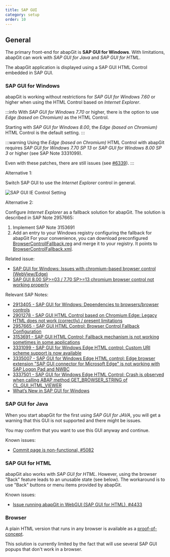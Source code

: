 ```yaml
---
title: SAP GUI
category: setup
order: 10
---
```


## General

The primary front-end for abapGit is **SAP GUI for Windows**. With limitations, abapGit can work with *SAP GUI for Java* and *SAP GUI for HTML*.

The abapGit application is displayed using a SAP GUI HTML Control embedded in SAP GUI.

### SAP GUI for Windows

abapGit is working without restrictions for *SAP GUI for Windows 7.60* or higher when using the HTML Control based on *Internet Explorer*.

:::info
With *SAP GUI for Windows 7.70* or higher, there is the option to use *Edge (based on Chromium)* as the HTML Control. 

Starting with *SAP GUI for Windows 8.00*, the *Edge (based on Chromium)* HTML Control is the default setting.
:::

:::warning
Using the *Edge (based on Chromium)* HTML Control with abapGit requires *SAP GUI for Windows 7.70 SP 13* or *SAP GUI for Windows 8.00 SP 3* or higher (see SAP Note 3331099).

Even with these patches, there are still issues (see [#6339](https://github.com/abapGit/abapGit/issues/6339)).
:::

Alternative 1:

Switch SAP GUI to use the *Internet Explorer* control in general.

![SAP GUI IE Control Setting](/img/sapgui_ie_control.png)

Alternative 2:

Configure *Internet Explorer* as a fallback solution for abapGit. The solution is described in SAP Note 2957665:

1. Implement SAP Note 3153691
2. Add an entry to your Windows registry configuring the fallback for abapGit
   For your convenience, you can download preconfigured [BrowserControllFallback.reg](/assets/BrowserControlFallback.reg)
   and merge it to your registry. It points to [BrowserControlFallback.xml](/assets/BrowserControlFallback.xml).

Related issue:

- [SAP GUI for Windows: Issues with chromium-based browser control (WebView/Edge)](https://github.com/abapGit/abapGit/issues/4841)
- [SAP GUI 8.00 SP>=03 / 7.70 SP>=13 chromium browser control not working properly](https://github.com/abapGit/abapGit/issues/6339)

Relevant SAP Notes:

- [2913405 - SAP GUI for Windows: Dependencies to browsers/browser controls](https://me.sap.com/notes/2913405)
- [2901278 - SAP GUI HTML Control based on Chromium Edge: Legacy HTML does not work (correctly) / present limitations](https://me.sap.com/notes/2901278)
- [2957665 - SAP GUI HTML Control: Browser Control Fallback Configuration](https://me.sap.com/notes/2957665)
- [3153691 - SAP GUI HTML Control: Fallback mechanism is not working sometimes in some applications](https://me.sap.com/notes/3153691)
- [3331099 - SAP GUI for Windows Edge HTML control: Custom URI scheme support is now available](https://me.sap.com/notes/3331099)
- [3335007 - SAP GUI for Windows Edge HTML control: Edge browser extension "SAP GUI connector for Microsoft Edge" is not working with SAP Logon Pad and NWBC](https://me.sap.com/notes/3335007)
- [3337501 - SAP GUI for Windows Edge HTML Control: Crash is observed when calling ABAP method GET_BROWSER_STRING of CL_GUI_HTML_VIEWER](https://me.sap.com/notes/3337501)
- [What’s New in SAP GUI for Windows](https://help.sap.com/docs/sap_gui_for_windows/e8f03b91f99d45f4ae9d90ddf6e44b70/64155e6b9cb84de79ac28b55ec6fa26c.html)

### SAP GUI for Java

When you start abapGit for the first using *SAP GUI for JAVA*, you will get a warning that this GUI is not supported and there might be issues.

You may confirm that you want to use this GUI anyway and continue.

Known issues:

- [Commit page is non-functional, #5082](https://github.com/abapGit/abapGit/issues/5082)

### SAP GUI for HTML

abapGit also works with *SAP GUI for HTML*. However, using the browser "Back" feature leads to an unusable state (see below).
The workaround is to use "Back" buttons or menu items provided by abapGit.

Known issues:

- [Issue running abapGit in WebGUI (SAP GUI for HTML), #4433](https://github.com/abapGit/abapGit/issues/4433)

### Browser

A plain HTML version that runs in any browser is available as a [proof-of-concept](https://github.com/abapGit/web-edition).

This solution is currently limited by the fact that will use several SAP GUI popups that don't work in a browser.
